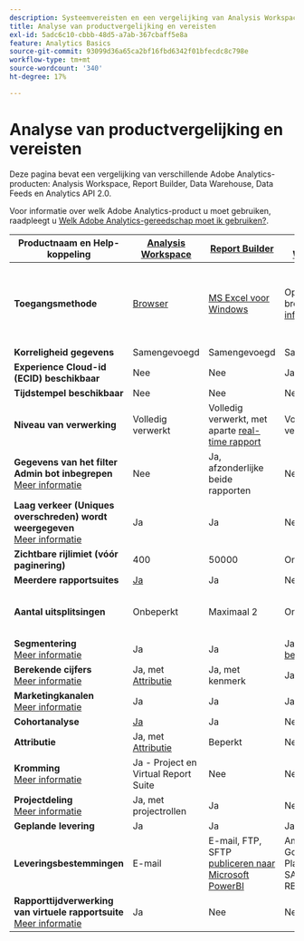 ```yaml
---
description: Systeemvereisten en een vergelijking van Analysis Workspace, Report Builder, Data Warehouse en Data Workbench
title: Analyse van productvergelijking en vereisten
exl-id: 5adc6c10-cbbb-48d5-a7ab-367cbaff5e8a
feature: Analytics Basics
source-git-commit: 93099d36a65ca2bf16fbd6342f01bfecdc8c798e
workflow-type: tm+mt
source-wordcount: '340'
ht-degree: 17%

---
```


# Analyse van productvergelijking en vereisten

Deze pagina bevat een vergelijking van verschillende Adobe Analytics-producten: Analysis Workspace, Report Builder, Data Warehouse, Data Feeds en Analytics API 2.0.

Voor informatie over welk Adobe Analytics-product u moet gebruiken, raadpleegt u [Welk Adobe Analytics-gereedschap moet ik gebruiken?](/help/analyze/get-started/which-analytics-tool.md).

| Productnaam en Help-koppeling | [Analysis Workspace](/help/analyze/analysis-workspace/home.md) | [Report Builder](/help/analyze/report-builder/home.md) | [Data Warehouse](/help/export/data-warehouse/data-warehouse.md) | [Gegevensfeeds](/help/export/analytics-data-feed/data-feed-overview.md) | [Analyse API 2.0](https://www.adobe.io/apis/experiencecloud/analytics/docs.html) |
|---|---|---|---|---|---|
| **Toegangsmethode** | [Browser](/help/analyze/get-started/sys-reqs.md) | [MS Excel voor Windows](/help/analyze/report-builder/setup/system-requirements.md) | Opstelling door browser. [Meer informatie](/help/analyze/get-started/sys-reqs.md) | Opstelling door browser. [Meer informatie](/help/export/analytics-data-feed/data-feed-overview.md) | RESTful API-gereedschappen. Aanmelden met Adobe Developer-referenties. [Meer informatie](https://developer.adobe.com/analytics-apis/docs/2.0/) |
| **Korreligheid gegevens** | Samengevoegd | Samengevoegd | Samengevoegd | Actief | Samengevoegd |
| **Experience Cloud-id (ECID) beschikbaar** | Nee | Nee | Ja | Ja | Nee |
| **Tijdstempel beschikbaar** | Nee | Nee | Nee | Ja | Nee |
| **Niveau van verwerking** | Volledig verwerkt | Volledig verwerkt, met aparte [real-time rapport](/help/admin/admin/c-manage-report-suites/c-edit-report-suites/realtime/realtime.md) | Volledig verwerkt | Volledig verwerkt | Volledig verwerkt |
| **Gegevens van het filter Admin bot inbegrepen** <br> [Meer informatie](/help/admin/admin/c-manage-report-suites/c-edit-report-suites/general/bot-removal/bot-removal.md) | Nee | Ja, afzonderlijke beide rapporten | Nee | Nee | Nee |
| **Laag verkeer (Uniques overschreden) wordt weergegeven** <br> [Meer informatie](/help/technotes/low-traffic.md) | Ja | Ja | Nee | Nee | Ja |
| **Zichtbare rijlimiet (vóór paginering)** | 400 | 50000 | Onbeperkt | Onbeperkt | 50000 |
| **Meerdere rapportsuites** | [Ja](/help/analyze/analysis-workspace/build-workspace-project/multiple-report-suites.md) | Ja | Nee | Ja | Nee | Ja |
| **Aantal uitsplitsingen** | Onbeperkt | Maximaal 2 | Onbeperkt | Onbeperkt | Onbeperkt, uitvoeren op meerdere query&#39;s |
| **Segmentering** <br> [Meer informatie](/help/components/segmentation/segmentation-workflow/seg-workflow.md) | Ja | Ja | Ja, met [beperkingen](/help/components/segmentation/seg-reference/seg-compatibility.md) | Nee | Ja |
| **Berekende cijfers** <br> [Meer informatie](/help/components/c-calcmetrics/cm-overview.md) | Ja, met [Attributie](/help/analyze/analysis-workspace/attribution/overview.md) | Ja, met kenmerk | Ja | Nee | Ja, met [Attributie](/help/analyze/analysis-workspace/attribution/overview.md) |
| **Marketingkanalen** <br> [Meer informatie](/help/components/c-marketing-channels/c-getting-started-mchannel.md) | Ja | Ja | Ja | Ja - [va_finder, va_near](/help/export/analytics-data-feed/c-df-contents/datafeeds-reference.md) | Ja |
| **Cohortanalyse** | [Ja](/help/analyze/analysis-workspace/visualizations/cohort-table/cohort-analysis.md) | Ja | Nee | Nee | Nee |
| **Attributie** | Ja, met [Attributie](/help/analyze/analysis-workspace/attribution/overview.md) | Beperkt | Nee | Nee | Ja, met [Attributie](/help/analyze/analysis-workspace/attribution/overview.md) | Nee |
| **Kromming** <br> [Meer informatie](/help/analyze/analysis-workspace/curate-share/curate.md) | Ja - Project en Virtual Report Suite | Nee | Nee | Nee | Ja - alleen Virtual Report Suite |
| **Projectdeling** <br> [Meer informatie](/help/analyze/analysis-workspace/curate-share/share-projects.md) | Ja, met projectrollen | Ja | Nee | Nee | Nee |
| **Geplande levering** | Ja | Ja | Ja | Ja | Nee |
| **Leveringsbestemmingen** | E-mail | E-mail, FTP, SFTP [publiceren naar Microsoft PowerBI](/help/analyze/report-builder/c-publish-power-bi/power-bi.md) | Amazon S3, Google Cloud Platform, Azure SAS, Azure RBAC en Email | Amazon S3, Azure RBAC, Azure SAS en Google Cloud Platform | - |
| **Rapporttijdverwerking van virtuele rapportsuite** <br> [Meer informatie](/help/components/vrs/vrs-report-time-processing.md) | Ja | Nee | Nee | Nee | Ja |

